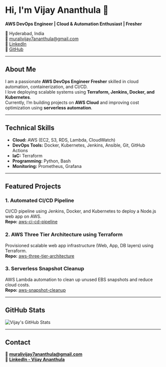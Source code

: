 # Hi, I'm Vijay Ananthula 👋
**AWS DevOps Engineer | Cloud & Automation Enthusiast | Fresher**

📍 Hyderabad, India  
📧 muralivijay7ananthula@gmail.com  
🔗 [LinkedIn](https://www.linkedin.com/in/vijayananthula)  
🔗 [GitHub](https://github.com/VijayAnanthula)

---

## About Me
I am a passionate **AWS DevOps Engineer Fresher** skilled in cloud automation, containerization, and CI/CD.  
I love deploying scalable systems using **Terraform, Jenkins, Docker, and Kubernetes**.  
Currently, I’m building projects on **AWS Cloud** and improving cost optimization using **serverless automation**.

---

## Technical Skills
- **Cloud:** AWS (EC2, S3, RDS, Lambda, CloudWatch)
- **DevOps Tools:** Docker, Kubernetes, Jenkins, Ansible, Git, GitHub Actions
- **IaC:** Terraform
- **Programming:** Python, Bash
- **Monitoring:** Prometheus, Grafana

---

## Featured Projects

### 1. Automated CI/CD Pipeline
CI/CD pipeline using Jenkins, Docker, and Kubernetes to deploy a Node.js web app on AWS.  
**Repo:** [aws-ci-cd-pipeline](projects/aws-ci-cd-pipeline)

### 2. AWS Three Tier Architecture using Terraform
Provisioned scalable web app infrastructure (Web, App, DB layers) using Terraform.  
**Repo:** [aws-three-tier-architecture](projects/aws-three-tier-architecture)

### 3. Serverless Snapshot Cleanup
AWS Lambda automation to clean up unused EBS snapshots and reduce cloud costs.  
**Repo:** [aws-snapshot-cleanup](projects/aws-snapshot-cleanup)

---

## GitHub Stats
![Vijay's GitHub Stats](https://github-readme-stats.vercel.app/api?username=VijayAnanthula&show_icons=true&theme=tokyonight)

---

## Contact
📧 **muralivijay7ananthula@gmail.com**  
💼 **[LinkedIn - Vijay Ananthula](https://www.linkedin.com/in/vijayananthula)**  

